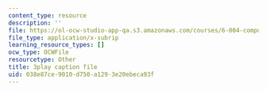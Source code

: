 ```yaml
---
content_type: resource
description: ''
file: https://ol-ocw-studio-app-qa.s3.amazonaws.com/courses/6-004-computation-structures-spring-2017/038e87ce9010d750a1293e20ebeca93f_Z3-WzUhl9nQ.srt
file_type: application/x-subrip
learning_resource_types: []
ocw_type: OCWFile
resourcetype: Other
title: 3play caption file
uid: 038e87ce-9010-d750-a129-3e20ebeca93f
---
```

